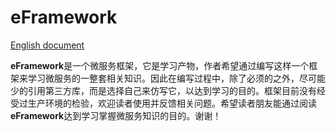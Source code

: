 # eFramework

[English document](../en/README.md)

**eFramework**是一个微服务框架，它是学习产物，作者希望通过编写这样一个框架来学习微服务的一整套相关知识。因此在编写过程中，除了必须的之外，尽可能少的引用第三方库，而是选择自己来仿写它，以达到学习的目的。框架目前没有经受过生产环境的检验，欢迎读者使用并反馈相关问题。希望读者朋友能通过阅读**eFramework**达到学习掌握微服务知识的目的。谢谢！